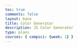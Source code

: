 ```yaml
---
toc: true
comments: false
layout: base
title: Color Generator
description: JS Color Generator
type: plans
courses: { compsci: {week: 1} }
---
```


<script>
    // validating RGB values
function isValidRGB(value) {
    const intValue = parseInt(value, 10);
    return !isNaN(intValue) && intValue >= 0 && intValue <= 255;
}

// converting RGB values to binary
function convertRGBToBinary(red, green, blue) {
    const redBinary = decToBinary(red);
    const greenBinary = decToBinary(green);
    const blueBinary = decToBinary(blue);
    return `(${redBinary}, ${greenBinary}, ${blueBinary})`;
}

// decimal number to binary
function decToBinary(decimal) {
    return (decimal >>> 0).toString(2);
}

// RGB value input
const red = 128;
const green = 64;
const blue = 255;

// displaying color in RGB
if (isValidRGB(red) && isValidRGB(green) && isValidRGB(blue)) {
    const rgbColor = `rgb(${red}, ${green}, ${blue})`;
    console.log(`Color in RGB: ${rgbColor}`);

    // converting RGB to binary
    const binaryColor = convertRGBToBinary(red, green, blue);
    console.log(`Color in Binary: ${binaryColor}`);
} else {
    console.log("Invalid RGB values. Please enter values between 0 and 255.");
}
</script>